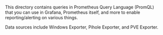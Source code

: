 This directory contains queries in Prometheus Query Language (PromQL) that you can use in Grafana, Prometheus itself, and more to enable reporting/alerting on various things.

Data sources include Windows Exporter, Pihole Exporter, and PVE Exporter.
